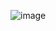![image](https://github.com/karpo27/Exercism_Python/assets/54405665/6f6bcb9b-9a69-429b-b77e-8db1c948d2c5)
